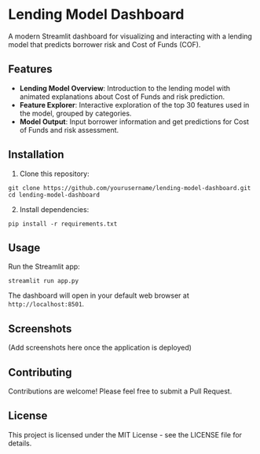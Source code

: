 # Lending Model Dashboard

A modern Streamlit dashboard for visualizing and interacting with a lending model that predicts borrower risk and Cost of Funds (COF).

## Features

- **Lending Model Overview**: Introduction to the lending model with animated explanations about Cost of Funds and risk prediction.
- **Feature Explorer**: Interactive exploration of the top 30 features used in the model, grouped by categories.
- **Model Output**: Input borrower information and get predictions for Cost of Funds and risk assessment.

## Installation

1. Clone this repository:
```
git clone https://github.com/yourusername/lending-model-dashboard.git
cd lending-model-dashboard
```

2. Install dependencies:
```
pip install -r requirements.txt
```

## Usage

Run the Streamlit app:
```
streamlit run app.py
```

The dashboard will open in your default web browser at `http://localhost:8501`.

## Screenshots

(Add screenshots here once the application is deployed)

## Contributing

Contributions are welcome! Please feel free to submit a Pull Request.

## License

This project is licensed under the MIT License - see the LICENSE file for details. 